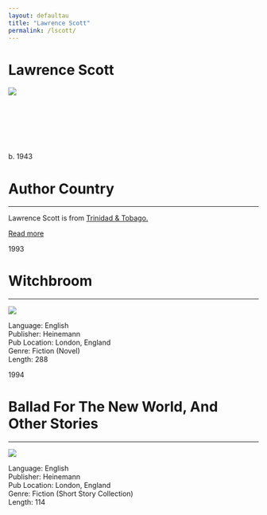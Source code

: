 ```yaml
---
layout: defaultau
title: "Lawrence Scott"
permalink: /lscott/
---
```

<!-- partial:index.partial.html -->
<div class="content">
    <h1>Lawrence Scott</h1>
    <div class="quote">
        <div><img src="https://www.lawrencescott.co.uk/Resources/item1a1.jpeg" class="logo"></div>
    </div>
    <div class="timeline">
        <div style="padding-bottom:100px;"></div>
        <div class="block">
            <div class="date right"><p class="right">b. 1943</p></div>
            <div class="dot"></div>
            <div class="left first">
            <div class="author_country">
                <h1>Author Country</h1><hr>
            <div class="aclocation"> <p>Lawrence Scott is from <a href="{{ site.baseurl }}/3">Trinidad & Tobago.</a></p></div>
              <div class="acreadmore">  <a href="https://en.wikipedia.org/wiki/Lawrence_Scott" target="_blank">Read more</a></div>
            </div>
            </div>
        </div>
        <div class="block">
            <div class="date left"><p class="left">1993</p></div>
            <div class="dot"></div>
            <div class="right">
                <h1>Witchbroom</h1><hr>
                <p><img src="https://www.lawrencescott.co.uk/Resources/j169x26612315.jpeg"></p>
                <p>
                Language: English <br/>
                Publisher: Heinemann<br/>
                Pub Location: London, England <br/>
                Genre: Fiction (Novel)<br/>
                Length: 288 <br/>
                </p>
            </div>
        </div>
        <div class="block">
            <div class="date right"><p class="right">1994</p></div>
            <div class="dot"></div>
            <div class="left hide">
                <h1>Ballad For The New World, And Other Stories</h1><hr>
                <p><img src="https://images-na.ssl-images-amazon.com/images/I/41FERX0BGCL._SX302_BO1,204,203,200_.jpg"></p>
                <p>
                Language: English <br/>
                Publisher: Heinemann<br/>
                Pub Location: London, England <br/>
                Genre: Fiction (Short Story Collection)<br/>
                Length: 114 <br/>
                </p>
            </div>
        </div>
</div>
  <!-- partial -->
<script src='https://cdnjs.cloudflare.com/ajax/libs/jquery/3.1.1/jquery.min.js'></script><script  src="{{ site.baseurl }}/assets/js/authorscript.js"></script>